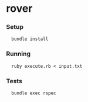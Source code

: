 # rover
### Setup
```
  bundle install
```
### Running
```shell
  ruby execute.rb < input.txt
```
### Tests
```shell
  bundle exec rspec
```
